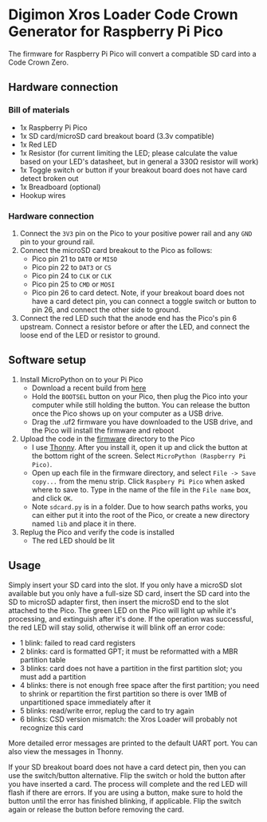 Digimon Xros Loader Code Crown Generator for Raspberry Pi Pico
==============================================================

The firmware for Raspberry Pi Pico will convert a compatible SD card into a
Code Crown Zero.

Hardware connection
-------------------

### Bill of materials

- 1x Raspberry Pi Pico
- 1x SD card/microSD card breakout board (3.3v compatible)
- 1x Red LED
- 1x Resistor (for current limiting the LED; please calculate the value based
  on your LED's datasheet, but in general a 330Ω resistor will work)
- 1x Toggle switch or button if your breakout board does not have card detect
  broken out
- 1x Breadboard (optional)
- Hookup wires

### Hardware connection

1. Connect the `3V3` pin on the Pico to your positive power rail and any `GND`
   pin to your ground rail.
2. Connect the microSD card breakout to the Pico as follows:
   - Pico pin 21 to `DAT0` or `MISO`
   - Pico pin 22 to `DAT3` or `CS`
   - Pico pin 24 to `CLK` or `CLK`
   - Pico pin 25 to `CMD` or `MOSI`
   - Pico pin 26 to card detect. Note, if your breakout board does not have a
     card detect pin, you can connect a toggle switch or button to pin 26, and
     connect the other side to ground.
3. Connect the red LED such that the anode end has the Pico's pin 6 upstream.
   Connect a resistor before or after the LED, and connect the loose end of the
   LED or resistor to ground.

Software setup
--------------

1. Install MicroPython on to your Pi Pico
   - Download a recent build from [here](https://micropython.org/download/rp2-pico/)
   - Hold the `BOOTSEL` button on your Pico, then plug the Pico into your
     computer while still holding the button. You can release the button
     once the Pico shows up on your computer as a USB drive.
   - Drag the .uf2 firmware you have downloaded to the USB drive, and the
     Pico will install the firmware and reboot
2. Upload the code in the [firmware](firmware) directory to the Pico
   - I use [Thonny](https://thonny.org/). After you install it, open it up
     and click the button at the bottom right of the screen. Select
     `MicroPython (Raspberry Pi Pico)`.
   - Open up each file in the firmware directory, and select `File ->
     Save copy...` from the menu strip. Click `Raspbery Pi Pico` when asked
     where to save to. Type in the name of the file in the `File name` box,
     and click `OK`.
   - Note `sdcard.py` is in a folder. Due to how search paths works, you can
     either put it into the root of the Pico, or create a new directory named
     `lib` and place it in there.
3. Replug the Pico and verify the code is installed
   - The red LED should be lit

Usage
-----

Simply insert your SD card into the slot. If you only have a microSD slot
available but you only have a full-size SD card, insert the SD card into the
SD to microSD adapter first, then insert the microSD end to the slot attached
to the Pico. The green LED on the Pico will light up while it's processing,
and extinguish after it's done. If the operation was successful, the red LED
will stay solid, otherwise it will blink off an error code:

- 1 blink: failed to read card registers
- 2 blinks: card is formatted GPT; it must be reformatted with a MBR partition
  table
- 3 blinks: card does not have a partition in the first partition slot; you
  must add a partition
- 4 blinks: there is not enough free space after the first partition; you need
  to shrink or repartition the first partition so there is over 1MB of
  unpartitioned space immediately after it
- 5 blinks: read/write error, replug the card to try again
- 6 blinks: CSD version mismatch: the Xros Loader will probably not recognize
  this card

More detailed error messages are printed to the default UART port. You can
also view the messages in Thonny.

If your SD breakout board does not have a
card detect pin, then you can use the switch/button alternative. Flip the
switch or hold the button after you have inserted a card. The process will
complete and the red LED will flash if there are errors. If you are using a
button, make sure to hold the button until the error has finished blinking, if
applicable. Flip the switch again or release the button before removing the
card.
